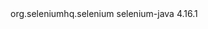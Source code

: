 <dependencies>
	<dependency>
	    <groupId>org.seleniumhq.selenium</groupId>
	    <artifactId>selenium-java</artifactId>
	    <version>4.16.1</version>
	</dependency>
</dependencies>
